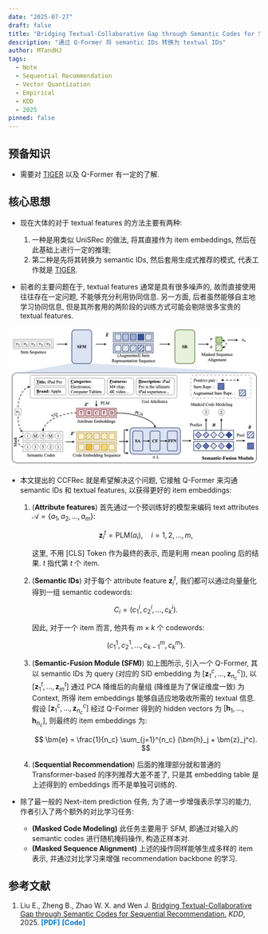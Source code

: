 ```yaml
---
date: "2025-07-27"
draft: false
title: "Bridging Textual-Collaborative Gap through Semantic Codes for Sequential Recommendation"
description: "通过 Q-Former 将 semantic IDs 转换为 textual IDs"
author: MTandHJ
tags:
  - Note
  - Sequential Recommendation
  - Vector Quantization
  - Empirical
  - KDD
  - 2025
pinned: false
---
```



## 预备知识

- 需要对 [TIGER](/posts/tiger/) 以及 Q-Former 有一定的了解.

## 核心思想

- 现在大体的对于 textual features 的方法主要有两种:
    1. 一种是用类似 UniSRec 的做法, 将其直接作为 item embeddings, 然后在此基础上进行一定的推理;
    2. 第二种是先将其转换为 semantic IDs, 然后套用生成式推荐的模式, 代表工作就是 [TIGER](/posts/tiger/).

- 前者的主要问题在于, textual features 通常是具有很多噪声的, 故而直接使用往往存在一定问题, 不能够充分利用协同信息. 另一方面, 后者虽然能够自主地学习协同信息, 但是其所套用的两阶段的训练方式可能会剔除很多宝贵的 textual features.

![20250727103615](https://raw.githubusercontent.com/MTandHJ/blog_source/master/images/20250727103615.png)

- 本文提出的 CCFRec 就是希望解决这个问题, 它接触 Q-Former 来沟通 semantic IDs 和 textual features, 以获得更好的 item embeddings:
    1. (**Attribute features**) 首先通过一个预训练好的模型来编码 text attributes $\mathcal{A} = \{a_1, a_2, \ldots, a_m\}$:

        $$
        \bm{z}_i^t = \text{PLM}(a_i), \quad i=1,2,\ldots, m,
        $$

        这里, 不用 [CLS] Token 作为最终的表示, 而是利用 mean pooling 后的结果. $t$ 指代第 $t$ 个 item.

    2. (**Semantic IDs**) 对于每个 attribute feature $\bm{z}_i^t$, 我们都可以通过向量量化得到一组 semantic codewords:

        $$
        C_i = (c_1^i, c_2^i, \ldots, c_k^i).
        $$

        因此, 对于一个 item 而言, 他共有 $m \times k$ 个 codewords:

        $$
        (c_1^1, c_2^1, \ldots, c_{k-1}^m, c_{k}^m).
        $$
    
    3. (**Semantic-Fusion Module (SFM)**) 如上图所示, 引入一个 Q-Former, 其以 semantic IDs 为 query (对应的 SID embedding 为 $[\bm{z}_1^c, \ldots, \bm{z}_{n_c}^c]$), 以 $[\bm{z}_1^t, \ldots, \bm{z}_m^t]$ 通过 PCA 降维后的向量组 (降维是为了保证维度一致) 为 Context, 所得 item embeddings 能够自适应地吸收所需的 textual 信息. 假设 $[\bm{z}_1^c, \ldots, \bm{z}_{n_c}^c]$ 经过 Q-Former 得到的 hidden vectors 为 $[\bm{h}_1, \ldots, \bm{h}_{n_c}]$, 则最终的 item embeddings 为:

        $$
        \bm{e} = \frac{1}{n_c} \sum_{j=1}^{n_c} (\bm{h}_j + \bm{z}_j^c).
        $$
    
    4. (**Sequential Recommendation**) 后面的推理部分就和普通的 Transformer-based 的序列推荐大差不差了, 只是其 embedding table 是上述得到的 embeddings 而不是单独可训练的.

- 除了最一般的 Next-item prediction 任务, 为了进一步增强表示学习的能力, 作者引入了两个额外的对比学习任务:
    - **(Masked Code Modeling)** 此任务主要用于 SFM, 即通过对输入的 semantic codes 进行随机掩码操作, 构造正样本对.
    - **(Masked Sequence Alignment)** 上述的操作同样能够生成多样的 item 表示, 并通过对比学习来增强 recommendation backbone 的学习.

## 参考文献

<ol class="reference">
  <li>
    Liu E., Zheng B., Zhao W. X. and Wen J.
    <u>Bridging Textual-Collaborative Gap through Semantic Codes for Sequential Recommendation.</u>
    <i>KDD</i>, 2025.
    <a href="http://arxiv.org/abs/2503.12183" style="color: #007acc; font-weight: bold; text-decoration: none;">[PDF]</a>
    <a href="https://github.com/RUCAIBox/CCFRec" style="color: #007acc; font-weight: bold; text-decoration: none;">[Code]</a>
  </li>
  <!-- 添加更多文献条目 -->
</ol>

